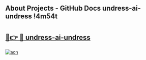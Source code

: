## About Projects - GitHub Docs undress-ai-undress !4m54t

# <h2><a href="https://andorid.site?title=undress-ai-undress&ref=19M">🔗👉 🔴 undress-ai-undress</a></h2>

[![acn](https://github.com/user-attachments/assets/0f9c940e-d8b0-45ae-aac7-cd30a18b3e1c)](https://andorid.site?title=undress-ai-undress&ref=19M)

